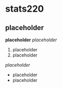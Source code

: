 # stats220
## placeholder

**placeholder**
*placeholder*
1. placeholder
2. placeholder

*placeholder*
* placeholder
* placeholder

[]()
![]()
